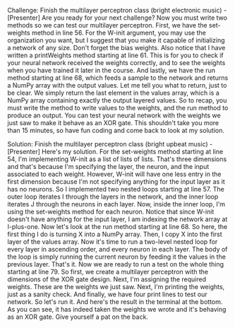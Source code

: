 Challenge: Finish the multilayer perceptron class
(bright electronic music) - [Presenter] Are you ready for your next challenge? Now you must write two methods so we can test our multilayer perceptron. First, we have the set-weights method in line 56. For the W-init argument, you may use the organization you want, but I suggest that you make it capable of initializing a network of any size. Don't forget the bias weights. Also notice that I have written a printWeights method starting at line 61. This is for you to check if your neural network received the weights correctly, and to see the weights when you have trained it later in the course. And lastly, we have the run method starting at line 68, which feeds a sample to the network and returns a NumPy array with the output values. Let me tell you what to return, just to be clear. We simply return the last element in the values array, which is a NumPy array containing exactly the output layered values. So to recap, you must write the method to write values to the weights, and the run method to produce an output. You can test your neural network with the weights we just saw to make it behave as an XOR gate. This shouldn't take you more than 15 minutes, so have fun coding and come back to look at my solution.

Solution: Finish the multilayer perceptron class
(bright upbeat music) - [Presenter] Here's my solution. For the set-weights method starting at line 54, I'm implementing W-init as a list of lists of lists. That's three dimensions and that's because I'm specifying the layer, the neuron, and the input associated to each weight. However, W-init will have one less entry in the first dimension because I'm not specifying anything for the input layer as it has no neurons. So I implemented two nested loops starting at line 57. The outer loop iterates I through the layers in the network, and the inner loop iterates J through the neurons in each layer. Now, inside the inner loop, I'm using the set-weights method for each neuron. Notice that since W-init doesn't have anything for the input layer, I am indexing the network array at I-plus-one. Now let's look at the run method starting at line 68. So here, the first thing I do is turning X into a NumPy array. Then, I copy X into the first layer of the values array. Now it's time to run a two-level nested loop for every layer in ascending order, and every neuron in each layer. The body of the loop is simply running the current neuron by feeding it the values in the previous layer. That's it. Now we are ready to run a test on the whole thing starting at line 79. So first, we create a multilayer perceptron with the dimensions of the XOR gate design. Next, I'm assigning the required weights. These are the weights we just saw. Next, I'm printing the weights, just as a sanity check. And finally, we have four print lines to test our network. So let's run it. And here's the result in the terminal at the bottom. As you can see, it has indeed taken the weights we wrote and it's behaving as an XOR gate. Give yourself a pat on the back.